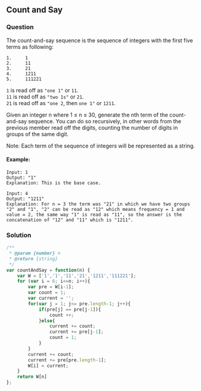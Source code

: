 ## Count and Say

### Question

The count-and-say sequence is the sequence of integers with the first five terms as following:
```shell
1.     1
2.     11
3.     21
4.     1211
5.     111221
```
`1` is read off as `"one 1"` or `11`.\
`11` is read off as `"two 1s"` or `21`.\
`21` is read off as `"one 2`, then `one 1"` or `1211`.

Given an integer n where 1 ≤ n ≤ 30, generate the nth term of the count-and-say sequence. You can do so recursively, in other words from the previous member read off the digits, counting the number of digits in groups of the same digit.

Note: Each term of the sequence of integers will be represented as a string.

#### Example:
```shell
Input: 1
Output: "1"
Explanation: This is the base case.
```

```shell
Input: 4
Output: "1211"
Explanation: For n = 3 the term was "21" in which we have two groups "2" and "1", "2" can be read as "12" which means frequency = 1 and value = 2, the same way "1" is read as "11", so the answer is the concatenation of "12" and "11" which is "1211".
```

### Solution
```javascript
/**
 * @param {number} n
 * @return {string}
 */
var countAndSay = function(n) {
    var W = ['1','1','11','21','1211','111221'];
    for (var i = 6; i<=n; i++){
        var pre = W[i-1];
        var count = 1;
        var current = '';
        for(var j = 1; j<= pre.length-1; j++){
            if(pre[j] == pre[j-1]){
                count ++;
            }else{
                current += count;
                current += pre[j-1];
                count = 1;
            }
        }
        current += count;
        current += pre[pre.length-1];  
        W[i] = current;
    }
    return W[n]
};
```
